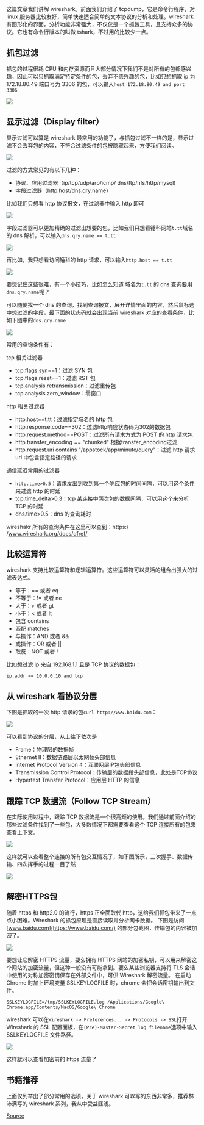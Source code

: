 

这篇文章我们讲解 wireshark。前面我们介绍了 tcpdump，它是命令行程序，对 linux 服务器比较友好，简单快速适合简单的文本协议的分析和处理。wireshark 有图形化的界面，分析功能非常强大，不仅仅是一个抓包工具，且支持众多的协议。它也有命令行版本的叫做 tshark，不过用的比较少一点。

抓包过滤
----

抓包的过程很耗 CPU 和内存资源而且大部分情况下我们不是对所有的包都感兴趣，因此可以只抓取满足特定条件的包，丢弃不感兴趣的包，比如只想抓取 ip 为172.18.80.49 端口号为 3306 的包，可以输入`host 172.18.80.49 and port 3306`

![](https://user-gold-cdn.xitu.io/2019/3/30/169cd8ea8ed884dd)

显示过滤（Display filter）
--------------------

显示过滤可以算是 wireshark 最常用的功能了，与抓包过滤不一样的是，显示过滤不会丢弃包的内容，不符合过滤条件的包被隐藏起来，方便我们阅读。

![](https://user-gold-cdn.xitu.io/2019/3/30/169cd8ea8f77b625)

过滤的方式常见的有以下几种：

*   协议、应用过滤器（ip/tcp/udp/arp/icmp/ dns/ftp/nfs/http/mysql)
*   字段过滤器（http.host/dns.qry.name）

比如我们只想看 http 协议报文，在过滤器中输入 http 即可

![](https://user-gold-cdn.xitu.io/2019/3/30/169cd8ea982fb47d)

字段过滤器可以更加精确的过滤出想要的包，比如我们只想看锤科网站`t.tt`域名的 dns 解析，可以输入`dns.qry.name == t.tt`

![](https://user-gold-cdn.xitu.io/2019/3/30/169cd8ea986c9baa)

再比如，我只想看访问锤科的 http 请求，可以输入`http.host == t.tt`

![](https://user-gold-cdn.xitu.io/2019/3/30/169cd8ea987c3d41)

要想记住这些很难，有一个小技巧，比如怎么知道 域名为`t.tt` 的 dns 查询要用`dns.qry.name`呢？

可以随便找一个 dns 的查询，找到查询报文，展开详情里面的内容，然后鼠标选中想过滤的字段，最下面的状态码就会出现当前 wireshark 对应的查看条件，比如下图中的`dns.qry.name`

![](https://user-gold-cdn.xitu.io/2019/3/30/169cd8eab690a616)

常用的查询条件有：

tcp 相关过滤器

*   tcp.flags.syn==1：过滤 SYN 包
*   tcp.flags.reset==1：过滤 RST 包
*   tcp.analysis.retransmission：过滤重传包
*   tcp.analysis.zero\_window：零窗口

http 相关过滤器

*   http.host==t.tt：过滤指定域名的 http 包
*   http.response.code==302：过滤http响应状态码为302的数据包
*   http.request.method==POST：过滤所有请求方式为 POST 的 http 请求包
*   http.transfer\_encoding == "chunked" 根据transfer\_encoding过滤
*   http.request.uri contains "/appstock/app/minute/query"：过滤 http 请求 url 中包含指定路径的请求

通信延迟常用的过滤器

*   `http.time>0.5`：请求发出到收到第一个响应包的时间间隔，可以用这个条件来过滤 http 的时延
*   tcp.time\_delta>0.3：tcp 某连接中两次包的数据间隔，可以用这个来分析 TCP 的时延
*   dns.time>0.5：dns 的查询耗时

wireshakr 所有的查询条件在这里可以查到：https:/ /www.wireshark.org/docs/dfref/

比较运算符
-----

wireshark 支持比较运算符和逻辑运算符。这些运算符可以灵活的组合出强大的过滤表达式。

*   等于：== 或者 eq
*   不等于：!= 或者 ne
*   大于：> 或者 gt
*   小于：< 或者 lt
*   包含 contains
*   匹配 matches
*   与操作：AND 或者 &&
*   或操作：OR 或者 ||
*   取反：NOT 或者 !

比如想过滤 ip 来自 192.168.1.1 且是 TCP 协议的数据包：

    ip.addr == 10.0.0.10 and tcp


从 wireshark 看协议分层
-----------------

下图是抓取的一次 http 请求的包`curl http://www.baidu.com`：

![](https://user-gold-cdn.xitu.io/2019/3/30/169cd8eac9b0de7a)

可以看到协议的分层，从上往下依次是

*   Frame：物理层的数据帧
*   Ethernet II：数据链路层以太网帧头部信息
*   Internet Protocol Version 4：互联网层IP包头部信息
*   Transmission Control Protocol：传输层的数据段头部信息，此处是TCP协议
*   Hypertext Transfer Protocol：应用层 HTTP 的信息

跟踪 TCP 数据流（Follow TCP Stream）
-----------------------------

在实际使用过程中，跟踪 TCP 数据流是一个很高频的使用。我们通过前面介绍的那些过滤条件找到了一些包，大多数情况下都需要查看这个 TCP 连接所有的包来查看上下文。

![](https://user-gold-cdn.xitu.io/2019/3/30/169cd8eac9e95d60)

这样就可以查看整个连接的所有包交互情况了，如下图所示，三次握手、数据传输、四次挥手的过程一目了然

![](https://user-gold-cdn.xitu.io/2019/3/30/169cd8eacdb81ff6)

解密HTTPS包
--------

随着 https 和 http2.0 的流行，https 正全面取代 http，这给我们抓包带来了一点点小困难。Wireshark 的抓包原理是直接读取并分析网卡数据。 下图是访问 [www.baidu.com](https://www.baidu.com/) 的部分包截图，传输包的内容被加密了。

![](https://user-gold-cdn.xitu.io/2019/3/30/169cd8ead6c9dea3)

要想让它解密 HTTPS 流量，要么拥有 HTTPS 网站的加密私钥，可以用来解密这个网站的加密流量，但这种一般没有可能拿到。要么某些浏览器支持将 TLS 会话中使用的对称加密密钥保存在外部文件中，可供 Wireshark 解密流量。 在启动 Chrome 时加上环境变量 SSLKEYLOGFILE 时，chrome 会把会话密钥输出到文件。

    SSLKEYLOGFILE=/tmp/SSLKEYLOGFILE.log /Applications/Google\ Chrome.app/Contents/MacOS/Google\ Chrome


wireshark 可以在`Wireshark -> Preferences... -> Protocols -> SSL`打开Wireshark 的 SSL 配置面板，在`(Pre)-Master-Secret log filename`选项中输入 SSLKEYLOGFILE 文件路径。

![](https://user-gold-cdn.xitu.io/2019/3/30/169cd8eae8cef115)

这样就可以查看加密前的 https 流量了

书籍推荐
----

上面仅列举出了部分常用的选项，关于 wireshark 可以写的东西非常多，推荐林沛满写的 wireshark 系列，我从中受益匪浅。


[Source](https://juejin.im/book/6844733788681928712/section/6844733788853895182)